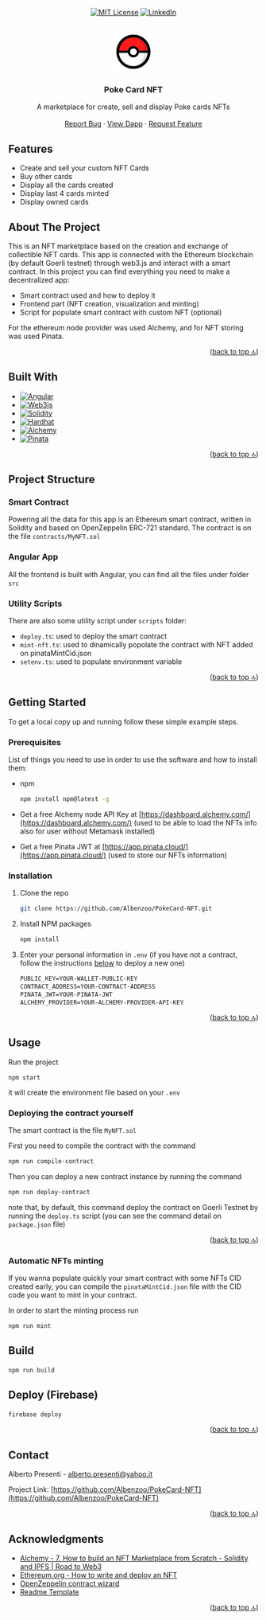 <!-- Top anchor -->
<a name="readme-top"></a>

<!-- PROJECT SHIELDS -->
<!--
*** I'm using markdown "reference style" links for readability.
*** Reference links are enclosed in brackets [ ] instead of parentheses ( ).
*** See the bottom of this document for the declaration of the reference variables
*** for contributors-url, forks-url, etc. This is an optional, concise syntax you may use.
*** https://www.markdownguide.org/basic-syntax/#reference-style-links
-->
<div align="center">

[![MIT License][license-shield]][license-url]
[![LinkedIn][linkedin-shield]][linkedin-url]

</div>

<!-- PROJECT LOGO -->
<br />
<div align="center">
  <a href="https://github.com/Albenzoo/PokeCard-NFT">
    <img src="src/assets/image/poke-favicon.png" alt="Logo" width="80" height="80">
  </a>

  <h3 align="center">Poke Card NFT</h3>

  <p align="center">
    A marketplace for create, sell and display Poke cards NFTs
    <br />
    <br />
    <a href="https://github.com/Albenzoo/PokeCard-NFT/issues">Report Bug</a>
    ·
    <a href="https://pokecard-nft.web.app/">View Dapp</a>
    ·
    <a href="https://github.com/Albenzoo/PokeCard-NFT/issues">Request Feature</a>
  </p>
</div>

## Features

- Create and sell your custom NFT Cards
- Buy other cards
- Display all the cards created
- Display last 4 cards minted
- Display owned cards

<!-- ABOUT THE PROJECT -->
## About The Project
This is an NFT marketplace based on the creation and exchange of collectible NFT cards. This app is connected with the Ethereum blockchain (by default Goerli testnet) through web3.js and interact with a smart contract.
In this project you can find everything you need to make a decentralized app:

- Smart contract used and how to deploy it
- Frontend part (NFT creation, visualization and minting)
- Script for populate smart contract with custom NFT (optional)

For the ethereum node provider was used Alchemy, and for NFT storing was used Pinata.


<p align="right">(<a href="#readme-top">back to top 🔝</a>)</p>

## Built With

* [![Angular][Angular.io]][Angular-url]
* [![Web3js][web3js-logo]][web3js-url]
* [![Solidity][solidity-logo]][solidity-url]
* [![Hardhat][hardhat-logo]][hardhat-url]
* [![Alchemy][alchemy-logo]][alchemy-url]
* [![Pinata][pinata-logo]][pinata-url]

<p align="right">(<a href="#readme-top">back to top 🔝</a>)</p>

<!-- PROJECT STRUCTURE -->
## Project Structure
### Smart Contract
Powering all the data for this app is an Ethereum smart contract, written in Solidity and based on OpenZeppelin ERC-721 standard. The contract is on the file `contracts/MyNFT.sol`

### Angular App
All the frontend is built with Angular, you can find all the files under folder `src`
### Utility Scripts
There are also some utility script under `scripts` folder:
- `deploy.ts`: used to deploy the smart contract
- `mint-nft.ts`: used to dinamically popolate the contract with NFT added on pinataMintCid.json
- `setenv.ts`: used to populate environment variable
  
<p align="right">(<a href="#readme-top">back to top 🔝</a>)</p>
  
<!-- GETTING STARTED -->
## Getting Started

To get a local copy up and running follow these simple example steps.

### Prerequisites

List of things you need to use in order to use the software and how to install them:
* npm
  ```sh
  npm install npm@latest -g
  ```
* Get a free Alchemy node API Key at [https://dashboard.alchemy.com/](https://dashboard.alchemy.com/) (used to be able to load the NFTs info also for user without Metamask installed)

* Get a free Pinata JWT at [https://app.pinata.cloud/](https://app.pinata.cloud/) (used to store our NFTs information)

### Installation

1. Clone the repo
   ```sh
   git clone https://github.com/Albenzoo/PokeCard-NFT.git
   ```
2. Install NPM packages
   ```sh
   npm install
   ```
3. Enter your personal information in `.env` (if you have not a contract, follow the instructions <a href="#deploy-contract">below</a> to deploy a new one)
   ```
   PUBLIC_KEY=YOUR-WALLET-PUBLIC-KEY
   CONTRACT_ADDRESS=YOUR-CONTRACT-ADDRESS
   PINATA_JWT=YOUR-PINATA-JWT
   ALCHEMY_PROVIDER=YOUR-ALCHEMY-PROVIDER-API-KEY
   ```


<p align="right">(<a href="#readme-top">back to top 🔝</a>)</p>



<!-- USAGE EXAMPLES -->
## Usage

Run the project
   ```
   npm start 
   ```
it will create the environment file based on your `.env`
<!-- deploy-contract anchor -->
<a name="deploy-contract"></a>
### Deploying the contract yourself
The smart contract is the file `MyNFT.sol`

First you need to compile the contract with the command 
   ```sh
   npm run compile-contract
   ```
Then you can deploy a new contract instance by running the command
   ```sh
   npm run deploy-contract
   ```
note that, by default, this command deploy the contract on Goerli Testnet by running the `deploy.ts` script (you can see the command detail on `package.json` file)

<p align="right">(<a href="#readme-top">back to top 🔝</a>)</p>


### Automatic NFTs minting
If you wanna populate quickly your smart contract with some NFTs CID 
created early, you can compile the `pinataMintCid.json` file with the CID code you want to mint in your contract.

In order to start the minting process run 
   ```sh
   npm run mint
   ```

## Build
   ```sh
   npm run build
   ```

## Deploy (Firebase)
   ```sh
   firebase deploy
   ```
<p align="right">(<a href="#readme-top">back to top 🔝</a>)</p>

<!-- CONTACT -->
## Contact

Alberto Presenti - alberto.presenti@yahoo.it

Project Link: [https://github.com/Albenzoo/PokeCard-NFT](https://github.com/Albenzoo/PokeCard-NFT)
<p align="right">(<a href="#readme-top">back to top 🔝</a>)</p>

<!-- ACKNOWLEDGMENTS -->
## Acknowledgments

* [Alchemy - 7. How to build an NFT Marketplace from Scratch - Solidity and IPFS | Road to Web3](https://www.youtube.com/watch?v=y6JfVdcJh1k)
* [Ethereum.org - How to write and deploy an NFT](https://ethereum.org/en/developers/tutorials/how-to-write-and-deploy-an-nft/)
* [OpenZeppelin contract wizard](https://wizard.openzeppelin.com/#erc721)
* [Readme Template](https://github.com/othneildrew/Best-README-Template#readme-top)
<p align="right">(<a href="#readme-top">back to top 🔝</a>)</p>



<!-- MARKDOWN LINKS & IMAGES -->
<!-- https://www.markdownguide.org/basic-syntax/#reference-style-links -->
[license-shield]: https://img.shields.io/github/license/othneildrew/Best-README-Template.svg?style=for-the-badge
[license-url]: https://github.com/othneildrew/Best-README-Template/blob/master/LICENSE.txt
[linkedin-shield]: https://img.shields.io/badge/-LinkedIn-black.svg?style=for-the-badge&logo=linkedin&colorB=555
[linkedin-url]: https://www.linkedin.com/in/albertopresenti/
[product-screenshot]: images/screenshot.png
[Angular.io]: https://img.shields.io/badge/Angular-DD0031?style=for-the-badge&logo=angular&logoColor=white
[Angular-url]: https://angular.io/
[web3js-logo]: https://img.shields.io/badge/Web3.js-E3632E?style=for-the-badge&logo=web3dotjs&logoColor=grey
[web3js-url]: https://web3js.readthedocs.io/en/v1.8.1/
[solidity-logo]: https://img.shields.io/badge/Solidity-363636?style=for-the-badge&logo=solidity&logoColor=grey
[solidity-url]: https://docs.soliditylang.org/en/v0.8.17/
[hardhat-logo]: https://img.shields.io/badge/Hardhat-FFF100?style=for-the-badge&logo=hardhat&logoColor=yellow
[hardhat-url]: https://hardhat.org/
[alchemy-logo]: https://img.shields.io/badge/Alchemy-5086F9?style=for-the-badge&logo=alchemy&logoColor=blue
[alchemy-url]: https://www.alchemy.com/
[pinata-logo]: https://img.shields.io/badge/Pinata-3FBBD7?style=for-the-badge&logo=pinata&logoColor=yellow
[pinata-url]: https://www.pinata.cloud/
